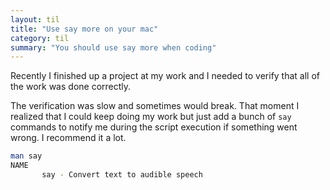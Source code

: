 ```yaml
---
layout: til
title: "Use say more on your mac"
category: til
summary: "You should use say more when coding"
---
```


Recently I finished up a project at my work 
and I needed to verify that all of the work was done correctly.


The verification was slow and sometimes would break. That moment
I realized that I could keep doing my work but just add a bunch of 
`say` commands to notify me during the script execution if something went wrong. 
I recommend it a lot.

```bash
man say
NAME
       say - Convert text to audible speech

```